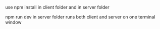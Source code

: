 use npm install in client folder and in server folder

npm run dev in server folder runs both client and server on one terminal window
